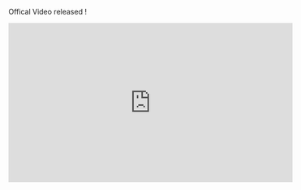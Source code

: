 Offical Video released !
<iframe width="560" height="315" src="https://www.youtube.com/embed/YI1rRKvgxgw" title="YouTube video player" frameborder="0" allow="accelerometer; autoplay; clipboard-write; encrypted-media; gyroscope; picture-in-picture" allowfullscreen></iframe>
